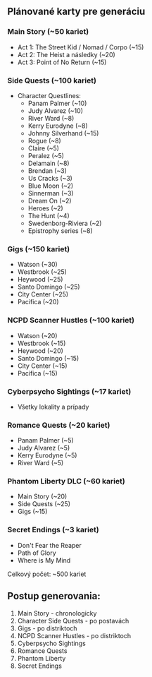 ## Plánované karty pre generáciu

### Main Story (~50 kariet)
- Act 1: The Street Kid / Nomad / Corpo (~15)
- Act 2: The Heist a následky (~20)
- Act 3: Point of No Return (~15)

### Side Quests (~100 kariet)
- Character Questlines:
  - Panam Palmer (~10)
  - Judy Alvarez (~10)
  - River Ward (~8)
  - Kerry Eurodyne (~8)
  - Johnny Silverhand (~15)
  - Rogue (~8)
  - Claire (~5)
  - Peralez (~5)
  - Delamain (~8)
  - Brendan (~3)
  - Us Cracks (~3)
  - Blue Moon (~2)
  - Sinnerman (~3)
  - Dream On (~2)
  - Heroes (~2)
  - The Hunt (~4)
  - Swedenborg-Riviera (~2)
  - Epistrophy series (~8)

### Gigs (~150 kariet)
- Watson (~30)
- Westbrook (~25)
- Heywood (~25)
- Santo Domingo (~25)
- City Center (~25)
- Pacifica (~20)

### NCPD Scanner Hustles (~100 kariet)
- Watson (~20)
- Westbrook (~15)
- Heywood (~20)
- Santo Domingo (~15)
- City Center (~15)
- Pacifica (~15)

### Cyberpsycho Sightings (~17 kariet)
- Všetky lokality a prípady

### Romance Quests (~20 kariet)
- Panam Palmer (~5)
- Judy Alvarez (~5)
- Kerry Eurodyne (~5)
- River Ward (~5)

### Phantom Liberty DLC (~60 kariet)
- Main Story (~20)
- Side Quests (~25)
- Gigs (~15)

### Secret Endings (~3 kariet)
- Don't Fear the Reaper
- Path of Glory
- Where is My Mind

Celkový počet: ~500 kariet

## Postup generovania:
1. Main Story - chronologicky
2. Character Side Quests - po postavách
3. Gigs - po distriktoch
4. NCPD Scanner Hustles - po distriktoch
5. Cyberpsycho Sightings
6. Romance Quests
7. Phantom Liberty
8. Secret Endings
